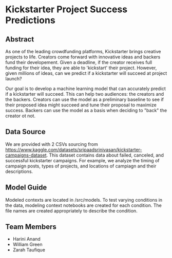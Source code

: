 # Kickstarter Project Success Predictions

## Abstract
As one of the leading crowdfunding platforms, Kickstarter brings creative projects to life. Creators come forward with innovative ideas and backers fund their developement. Given a deadline, if the creator receives full funding for their idea, they are able to 'kickstart' their project. However, given millions of ideas, can we predict if a kickstarter will succeed at project launch? 

Our goal is to develop a machine learning model that can accurately predict if a kickstarter will succeed. This can help two audiences: the creators and the backers. Creators can use the model as a preliminary baseline to see if their proposed idea might succeed and tune their proposal to maximize success. Backers can use the model as a basis when deciding to "back" the creator ot not.

## Data Source
We are provided with 2 CSVs sourcing from https://www.kaggle.com/datasets/sripaadsrinivasan/kickstarter-campaigns-dataset.
This dataset contains data about failed, canceled, and successful kickstarter campaigns. For example, we analyze the timing of campaign posts, types of projects, and locations of campiagn and their descriptions.

## Model Guide

Modeled contexts are located in /src/models. To test varying conditions in the data, modeling context notebooks are created for each condition. The file names are created appropriately to describe the condition.

## Team Members
- Harini Anand
- William Green
- Zarah Taufique

